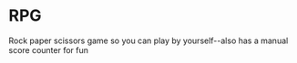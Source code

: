 # RPG
Rock paper scissors game so you can play by yourself--also has a manual score counter for fun
